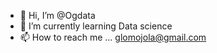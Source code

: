 - 👋 Hi, I’m @Ogdata
- 🌱 I’m currently learning Data science
- 📫 How to reach me ...
glomojola@gmail.com

